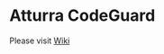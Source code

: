 # Atturra CodeGuard

Please visit [Wiki](https://github.com/richardhawes-atturra/AtturraCodeGuard/wiki)
